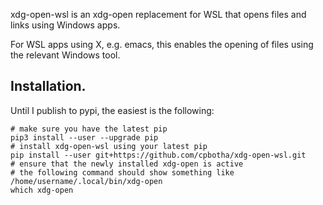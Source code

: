 xdg-open-wsl is an xdg-open replacement for WSL that opens files and links using Windows apps.

For WSL apps using X, e.g. emacs, this enables the opening of files using the relevant Windows tool.

## Installation.

Until I publish to pypi, the easiest is the following:

```shell
# make sure you have the latest pip
pip3 install --user --upgrade pip
# install xdg-open-wsl using your latest pip
pip install --user git+https://github.com/cpbotha/xdg-open-wsl.git
# ensure that the newly installed xdg-open is active
# the following command should show something like /home/username/.local/bin/xdg-open
which xdg-open
```

